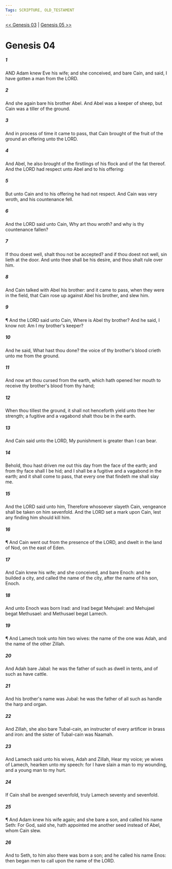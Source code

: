 ```yaml
---
Tags: SCRIPTURE, OLD_TESTAMENT
---
```


[<< Genesis 03](OLD_TESTAMENT/01_Genesis/Genesis_03.md) | [Genesis 05 >>](OLD_TESTAMENT/01_Genesis/Genesis_05.md)

# Genesis 04

##### 1
 AND Adam knew Eve his wife; and she conceived, and bare Cain, and said, I have gotten a man from the LORD.
##### 2
 And she again bare his brother Abel.  And Abel was a keeper of sheep, but Cain was a tiller of the ground.
##### 3
 And in process of time it came to pass, that Cain brought of the fruit of the ground an offering unto the LORD.
##### 4
 And Abel, he also brought of the firstlings of his flock and of the fat thereof.  And the LORD had respect unto Abel and to his offering:
##### 5
 But unto Cain and to his offering he had not respect.  And Cain was very wroth, and his countenance fell.
##### 6
 And the LORD said unto Cain, Why art thou wroth?  and why is thy countenance fallen?
##### 7
 If thou doest well, shalt thou not be accepted?  and if thou doest not well, sin lieth at the door.  And unto thee shall be his desire, and thou shalt rule over him.
##### 8
 And Cain talked with Abel his brother: and it came to pass, when they were in the field, that Cain rose up against Abel his brother, and slew him.
##### 9
 ¶ And the LORD said unto Cain, Where is Abel thy brother?  And he said, I know not: Am I my brother's keeper?
##### 10
 And he said, What hast thou done?  the voice of thy brother's blood crieth unto me from the ground.
##### 11
 And now art thou cursed from the earth, which hath opened her mouth to receive thy brother's blood from thy hand;
##### 12
 When thou tillest the ground, it shall not henceforth yield unto thee her strength; a fugitive and a vagabond shalt thou be in the earth.
##### 13
 And Cain said unto the LORD, My punishment is greater than I can bear.
##### 14
 Behold, thou hast driven me out this day from the face of the earth; and from thy face shall I be hid; and I shall be a fugitive and a vagabond in the earth; and it shall come to pass, that every one that findeth me shall slay me.
##### 15
 And the LORD said unto him, Therefore whosoever slayeth Cain, vengeance shall be taken on him sevenfold.  And the LORD set a mark upon Cain, lest any finding him should kill him.
##### 16
 ¶ And Cain went out from the presence of the LORD, and dwelt in the land of Nod, on the east of Eden.
##### 17
 And Cain knew his wife; and she conceived, and bare Enoch: and he builded a city, and called the name of the city, after the name of his son, Enoch.
##### 18
 And unto Enoch was born Irad: and Irad begat Mehujael: and Mehujael begat Methusael: and Methusael begat Lamech.
##### 19
 ¶ And Lamech took unto him two wives: the name of the one was Adah, and the name of the other Zillah.
##### 20
 And Adah bare Jabal: he was the father of such as dwell in tents, and of such as have cattle.
##### 21
 And his brother's name was Jubal: he was the father of all such as handle the harp and organ.
##### 22
 And Zillah, she also bare Tubal-cain, an instructer of every artificer in brass and iron: and the sister of Tubal-cain was Naamah.
##### 23
 And Lamech said unto his wives, Adah and Zillah, Hear my voice; ye wives of Lamech, hearken unto my speech: for I have slain a man to my wounding, and a young man to my hurt.
##### 24
 If Cain shall be avenged sevenfold, truly Lamech seventy and sevenfold.
##### 25
 ¶ And Adam knew his wife again; and she bare a son, and called his name Seth: For God, said she, hath appointed me another seed instead of Abel, whom Cain slew.
##### 26
 And to Seth, to him also there was born a son; and he called his name Enos: then began men to call upon the name of the LORD.

